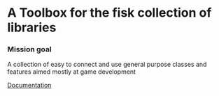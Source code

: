 # A Toolbox for the fisk collection of libraries

### Mission goal
A collection of easy to connect and use general purpose classes and features aimed mostly at game development

[Documentation](DOCUMENTATION.md)
